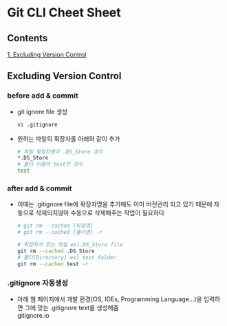 # Git CLI Cheet Sheet

## Contents
[1. Excluding Version Control](excluding-version-control)
## Excluding Version Control
### before add & commit
* git ignore file 생성
    ``` zsh
    vi .gitignore
    ```
* 원하는 파일의 확장자를 아래와 같이 추가
    ``` zsh
    # 파일 확장자명이 .DS_Store 경우
    *.DS_Store
    # 폴더 이름이 test인 경우
    test
    ```
### after add & commit
* 이때는 .gitignore file에 확장자명을 추가해도 이미 버전관리 되고 있기 때문에 자동으로 삭제되지않아 수동으로 삭제해주는 작업이 필요하다
    ``` zsh
    # git rm --cached [파일명]
    # git rm --cached [폴더명] -r

    # 확장자가 있는 파일 ex).DS_Store file
    git rm --cached .DS_Store
    # 폴더(Directory) ex) test folder
    git rm --cached test -r
    ```
### .gitignore 자동생성
* 아래 웹 페이지에서 개발 환경(OS, IDEs, Programming Language...)을 입력하면 그에 맞는 .gitignore text를 생성해줌<br>
    gitignore.io